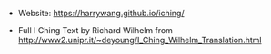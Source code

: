 - Website: https://harrywang.github.io/iching/

- Full I Ching Text by Richard Wilhelm from http://www2.unipr.it/~deyoung/I_Ching_Wilhelm_Translation.html
